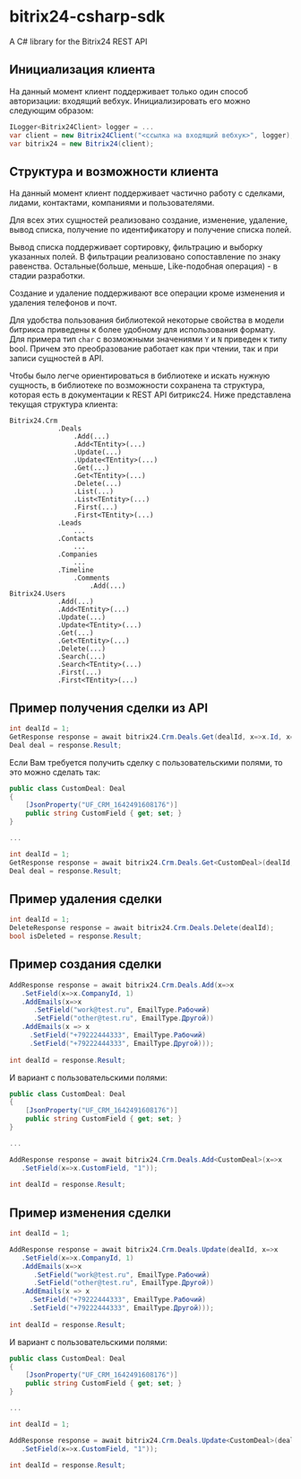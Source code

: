 # bitrix24-csharp-sdk
A C# library for the Bitrix24 REST API

## Инициализация клиента
На данный момент клиент поддерживает только один способ авторизации: входящий вебхук.
Инициализировать его можно следующим образом:
```C#
ILogger<Bitrix24Client> logger = ...
var client = new Bitrix24Client("<ссылка на входящий вебхук>", logger);
var bitrix24 = new Bitrix24(client);
```

## Структура и возможности клиента
На данный момент клиент поддерживает частично работу с сделками, лидами, контактами, компаниями и пользователями.

Для всех этих сущностей реализовано создание, изменение, удаление, вывод списка, получение по идентификатору и получение списка полей.

Вывод списка поддерживает сортировку, фильтрацию и выборку указанных полей.
В фильтрации реализовано сопоставление по знаку равенства. Остальные(больше, меньше, Like-подобная операция) - в стадии разработки.

Создание и удаление поддерживают все операции кроме изменения и удаления телефонов и почт.

Для удобства пользования библиотекой некоторые свойства в модели битрикса приведены к более удобному для использования формату.
Для примера тип ```char``` с возможными значениями ```Y``` и ```N``` приведен к типу bool. 
Причем это преобразование работает как при чтении, так и при записи сущностей в API.

Чтобы было легче ориентироваться в библиотеке и искать нужную сущность, в библиотеке по возможности сохранена та структура, которая есть в документации к REST API битрикс24.
Ниже представлена текущая структура клиента:
```
Bitrix24.Crm
            .Deals
                .Add(...)
                .Add<TEntity>(...)
                .Update(...)
                .Update<TEntity>(...)
                .Get(...)
                .Get<TEntity>(...)
                .Delete(...)
                .List(...)
                .List<TEntity>(...)
                .First(...)
                .First<TEntity>(...)
            .Leads
                ...
            .Contacts
                ...
            .Companies
                ...
            .Timeline
                .Comments
                    .Add(...)
Bitrix24.Users
            .Add(...)
            .Add<TEntity>(...)
            .Update(...)
            .Update<TEntity>(...)
            .Get(...)
            .Get<TEntity>(...)
            .Delete(...)
            .Search(...)
            .Search<TEntity>(...)
            .First(...)
            .First<TEntity>(...)
```

## Пример получения сделки из API
```C#
int dealId = 1;
GetResponse response = await bitrix24.Crm.Deals.Get(dealId, x=>x.Id, x=>x.CompanyId);
Deal deal = response.Result;
```

Если Вам требуется получить сделку с пользовательскими полями, то это можно сделать так:
```C#
public class CustomDeal: Deal
{
    [JsonProperty("UF_CRM_1642491608176")]
    public string CustomField { get; set; }
}

...

int dealId = 1;
GetResponse response = await bitrix24.Crm.Deals.Get<CustomDeal>(dealId, x=>x.Id, x=>x.CustomField);
Deal deal = response.Result;
```

## Пример удаления сделки
```C#
int dealId = 1;
DeleteResponse response = await bitrix24.Crm.Deals.Delete(dealId);
bool isDeleted = response.Result;
```

## Пример создания сделки
```C#
AddResponse response = await bitrix24.Crm.Deals.Add(x=>x
   .SetField(x=>x.CompanyId, 1)
   .AddEmails(x=>x
      .SetField("work@test.ru", EmailType.Рабочий)
      .SetField("other@test.ru", EmailType.Другой))
   .AddEmails(x => x
     .SetField("+79222444333", EmailType.Рабочий)
     .SetField("+79222444333", EmailType.Другой)));
     
int dealId = response.Result;
```

И вариант с пользовательскими полями:
```C#
public class CustomDeal: Deal
{
    [JsonProperty("UF_CRM_1642491608176")]
    public string CustomField { get; set; }
}

...

AddResponse response = await bitrix24.Crm.Deals.Add<CustomDeal>(x=>x
   .SetField(x=>x.CustomField, "1"));
     
int dealId = response.Result;
```

## Пример изменения сделки
```C#
int dealId = 1;

AddResponse response = await bitrix24.Crm.Deals.Update(dealId, x=>x
   .SetField(x=>x.CompanyId, 1)
   .AddEmails(x=>x
      .SetField("work@test.ru", EmailType.Рабочий)
      .SetField("other@test.ru", EmailType.Другой))
   .AddEmails(x => x
     .SetField("+79222444333", EmailType.Рабочий)
     .SetField("+79222444333", EmailType.Другой)));
     
int dealId = response.Result;
```

И вариант с пользовательскими полями:
```C#
public class CustomDeal: Deal
{
    [JsonProperty("UF_CRM_1642491608176")]
    public string CustomField { get; set; }
}

...

int dealId = 1;

AddResponse response = await bitrix24.Crm.Deals.Update<CustomDeal>(dealId, x=>x
   .SetField(x=>x.CustomField, "1"));
     
int dealId = response.Result;
```
